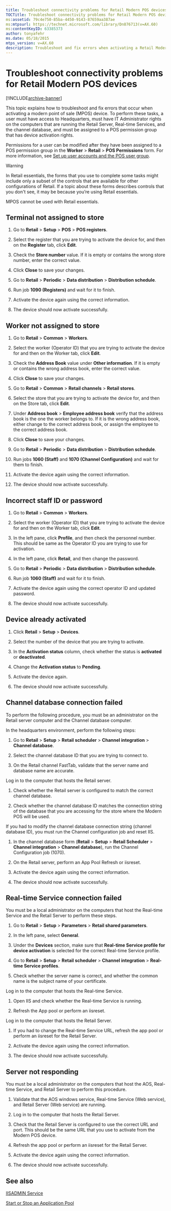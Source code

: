 ```yaml
---
title: Troubleshoot connectivity problems for Retail Modern POS devices
TOCTitle: Troubleshoot connectivity problems for Retail Modern POS devices
ms:assetid: 79c4e750-85ba-4450-9143-87659aa387ae
ms:mtpsurl: https://technet.microsoft.com/library/Dn876713(v=AX.60)
ms:contentKeyID: 63385373
author: tonyafehr
ms.date: 05/18/2015
mtps_version: v=AX.60
description: Troubleshoot and fix errors when activating a Retail Modern POS device with Microsoft Dynamics 365. Learn to resolve connectivity issues effectively.
---
```


# Troubleshoot connectivity problems for Retail Modern POS devices 


[!INCLUDE[archive-banner](includes/archive-banner.md)]


This topic explains how to troubleshoot and fix errors that occur when activating a modern point of sale (MPOS) device. To perform these tasks, a user must have access to Headquarters, must have IT Administrator rights on the computers that are running the Retail Server, Real-time Services, and the channel database, and must be assigned to a POS permission group that has device activation rights.

Permissions for a user can be modified after they have been assigned to a POS permission group in the **Worker** \> **Retail** \> **POS Permissions** form. For more information, see [Set up user accounts and the POS user group](set-up-user-accounts-and-the-pos-user-group.md).


> [!WARNING]
> <P>In Retail essentials, the forms that you use to complete some tasks might include only a subset of the controls that are available for other configurations of Retail. If a topic about these forms describes controls that you don't see, it may be because you’re using Retail essentials.</P>
> <P>MPOS cannot be used with Retail essentials.</P>



## Terminal not assigned to store

1.  Go to **Retail** \> **Setup** \> **POS** \> **POS registers**.

2.  Select the register that you are trying to activate the device for, and then on the **Register** tab, click **Edit**.

3.  Check the **Store number** value. If it is empty or contains the wrong store number, enter the correct value.

4.  Click **Close** to save your changes.

5.  Go to **Retail** \> **Periodic** \> **Data distribution** \> **Distribution schedule**.

6.  Run job **1090 (Registers)** and wait for it to finish.

7.  Activate the device again using the correct information.

8.  The device should now activate successfully.

## Worker not assigned to store

1.  Go to **Retail** \> **Common** \> **Workers**.

2.  Select the worker (Operator ID) that you are trying to activate the device for and then on the Worker tab, click **Edit**.

3.  Check the **Address Book** value under **Other information**. If it is empty or contains the wrong address book, enter the correct value.

4.  Click **Close** to save your changes.

5.  Go to **Retail** \> **Common** \> **Retail channels** \> **Retail stores**.

6.  Select the store that you are trying to activate the device for, and then on the Store tab, click **Edit**.

7.  Under **Address book** \> **Employee address book** verify that the address book is the one the worker belongs to. If it is the wrong address book, either change to the correct address book, or assign the employee to the correct address book.

8.  Click **Close** to save your changes.

9.  Go to **Retail** \> **Periodic** \> **Data distribution** \> **Distribution schedule**.

10. Run jobs **1060 (Staff)** and **1070 (Channel Configuration)** and wait for them to finish.

11. Activate the device again using the correct information.

12. The device should now activate successfully.

## Incorrect staff ID or password

1.  Go to **Retail** \> **Common** \> **Workers**.

2.  Select the worker (Operator ID) that you are trying to activate the device for and then on the Worker tab, click **Edit**.

3.  In the left pane, click **Profile**, and then check the personnel number. This should be same as the Operator ID you are trying to use for activation.

4.  In the left pane, click **Retail**, and then change the password.

5.  Go to **Retail** \> **Periodic** \> **Data distribution** \> **Distribution schedule**.

6.  Run job **1060 (Staff)** and wait for it to finish.

7.  Activate the device again using the correct operator ID and updated password.

8.  The device should now activate successfully.

## Device already activated

1.  Click **Retail** \> **Setup** \> **Devices**.

2.  Select the number of the device that you are trying to activate.

3.  In the **Activation status** column, check whether the status is **activated** or **deactivated**.

4.  Change the **Activation status** to **Pending**.

5.  Activate the device again.

6.  The device should now activate successfully.

## Channel database connection failed

To perform the following procedure, you must be an administrator on the Retail server computer and the Channel database computer.

In the headquarters environment, perform the following steps:

1.  Go to **Retail** \> **Setup** \> **Retail scheduler** \> **Channel integration** \> **Channel database**.

2.  Select the channel database ID that you are trying to connect to.

3.  On the Retail channel FastTab, validate that the server name and database name are accurate.

Log in to the computer that hosts the Retail server.

1.  Check whether the Retail server is configured to match the correct channel database.

2.  Check whether the channel database ID matches the connection string of the database that you are accessing for the store where the Modern POS will be used.

If you had to modify the channel database connection string (channel database ID), you must run the Channel configuration job and reset IIS.

1.  In the channel database form (**Retail** \> **Setup** \> **Retail Scheduler** \> **Channel integration** \> **Channel database**), run the Channel Configuration job (1070).

2.  On the Retail server, perform an App Pool Refresh or iisreset.

3.  Activate the device again using the correct information.

4.  The device should now activate successfully.

## Real-time Service connection failed

You must be a local administrator on the computers that host the Real-time Service and the Retail Server to perform these steps.

1.  Go to **Retail** \> **Setup** \> **Parameters** \> **Retail shared parameters**.

2.  In the left pane, select **General**.

3.  Under the **Devices** section, make sure that **Real-time Service profile for device activation** is selected for the correct Real-time Service profile.

4.  Go to **Retail** \> **Setup** \> **Retail scheduler** \> **Channel integration** \> **Real-time Service profiles**.

5.  Check whether the server name is correct, and whether the common name is the subject name of your certificate.

Log in to the computer that hosts the Real-time Service.

1.  Open IIS and check whether the Real-time Service is running.

2.  Refresh the App pool or perform an iisreset.

Log in to the computer that hosts the Retail Server.

1.  If you had to change the Real-time Service URL, refresh the app pool or perform an iisreset for the Retail Server.

2.  Activate the device again using the correct information.

3.  The device should now activate successfully.

## Server not responding

You must be a local administrator on the computers that host the AOS, Real-time Service, and Retail Server to perform this procedure.

1.  Validate that the AOS windows service, Real-time Service (Web service), and Retail Server (Web service) are running.

2.  Log in to the computer that hosts the Retail Server.

3.  Check that the Retail Server is configured to use the correct URL and port. This should be the same URL that you use to activate from the Modern POS device.

4.  Refresh the app pool or perform an iisreset for the Retail Server.

5.  Activate the device again using the correct information.

6.  The device should now activate successfully.

## See also

[IISADMIN Service](https://technet.microsoft.com/library/cc735102.aspx)

[Start or Stop an Application Pool](https://technet.microsoft.com//library/cc732742.aspx)

  


